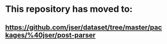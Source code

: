 # This repository has moved to:
## <https://github.com/jser/dataset/tree/master/packages/%40jser/post-parser>